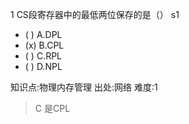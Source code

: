 1
CS段寄存器中的最低两位保存的是（） s1
- ( ) A.DPL
- (x) B.CPL
- ( ) C.RPL
- ( ) D.NPL

知识点:物理内存管理
出处:网络
难度:1
> C 是CPL
